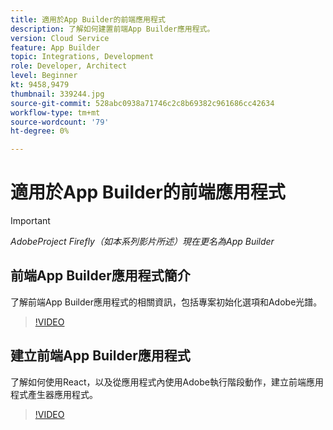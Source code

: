 ```yaml
---
title: 適用於App Builder的前端應用程式
description: 了解如何建置前端App Builder應用程式。
version: Cloud Service
feature: App Builder
topic: Integrations, Development
role: Developer, Architect
level: Beginner
kt: 9458,9479
thumbnail: 339244.jpg
source-git-commit: 528abc0938a71746c2c8b69382c961686cc42634
workflow-type: tm+mt
source-wordcount: '79'
ht-degree: 0%

---
```



# 適用於App Builder的前端應用程式

>[!IMPORTANT]
>
> _AdobeProject Firefly（如本系列影片所述）現在更名為App Builder_

## 前端App Builder應用程式簡介

了解前端App Builder應用程式的相關資訊，包括專案初始化選項和Adobe光譜。

>[!VIDEO](https://video.tv.adobe.com/v/339247/?quality=12&learn=on)

## 建立前端App Builder應用程式

了解如何使用React，以及從應用程式內使用Adobe執行階段動作，建立前端應用程式產生器應用程式。

>[!VIDEO](https://video.tv.adobe.com/v/339248/?quality=12&learn=on)

